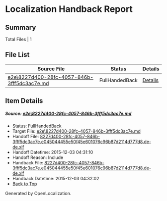 # <a name='report-top'></a> Localization Handback Report

## Summary
 Total Files | 1

## File List
 Source File | Status | Details 
 ----------- | ------ | ------- 
 [e2e\8227d400-28fc-4057-846b-3fff5dc3ac7e.md](https://github.com/OpenLocalizationTest/oltest/blob/e8279e27e4e4746afc671dbcb09f4a316f5c4787/e2e/8227d400-28fc-4057-846b-3fff5dc3ac7e.md) | FullHandedBack | [Details](#0056946cfebd6fe41def8bfc8c986400ba771f5d1)

## Item Details
##### <a name='0056946cfebd6fe41def8bfc8c986400ba771f5d1'></a> Source: [e2e\8227d400-28fc-4057-846b-3fff5dc3ac7e.md](https://github.com/OpenLocalizationTest/oltest/blob/e8279e27e4e4746afc671dbcb09f4a316f5c4787/e2e/8227d400-28fc-4057-846b-3fff5dc3ac7e.md)
* Status: FullHandedBack
* Target File: [e2e\8227d400-28fc-4057-846b-3fff5dc3ac7e.md](https://github.com/OpenLocalizationTestOrg/oltest.de-de/blob/8d3ae3ddeeb4e63f39866310eb5d737a1ac64664/e2e/8227d400-28fc-4057-846b-3fff5dc3ac7e.md)
* Handoff File: [8227d400-28fc-4057-846b-3fff5dc3ac7e.e045044455e50f45e601076c96b87d2114d777d8.de-de.xlf](https://github.com/OpenLocalizationTestOrg/olhandoff/blob/bdccdd973cb6cd4f0d2b6a7243e1edee8ec138aa/ol-handoff/OpenLocalizationTestOrg/oltest.de-de/yanz/8227d400-28fc-4057-846b-3fff5dc3ac7e.e045044455e50f45e601076c96b87d2114d777d8.de-de.xlf)
* Handoff Datetime: 2015-12-03 04:31:10
* Handoff Reason: Include
* Handback File: [8227d400-28fc-4057-846b-3fff5dc3ac7e.e045044455e50f45e601076c96b87d2114d777d8.de-de.xlf](https://github.com/OpenLocalizationTestOrg/olhandback/blob/817d495b29a6033f540bc347c60c907d1c27fc84/ol-handback/OpenLocalizationTestOrg/oltest.de-de/yanz/8227d400-28fc-4057-846b-3fff5dc3ac7e.e045044455e50f45e601076c96b87d2114d777d8.de-de.xlf)
* Handback Datetime: 2015-12-03 04:32:02
* [Back to Top](#report-top)


Generated by OpenLocalization.
